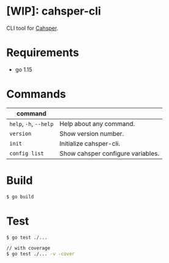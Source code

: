 # [WIP]: cahsper-cli

CLI tool for [Cahsper](https://github.com/YoshinoriN/cahsper).

# Requirements

* go 1.15

# Commands

|command||
|---|---|
|`help`, `-h`, `--help`|Help about any command.|
|`version`|Show version number.|
|`init`|Initialize cahsper-cli.|
|`config list`|Show cahsper configure variables.|

# Build

```sh
$ go build
```

# Test

```sh
$ go test ./...

// with coverage
$ go test ./... -v -cover
```
